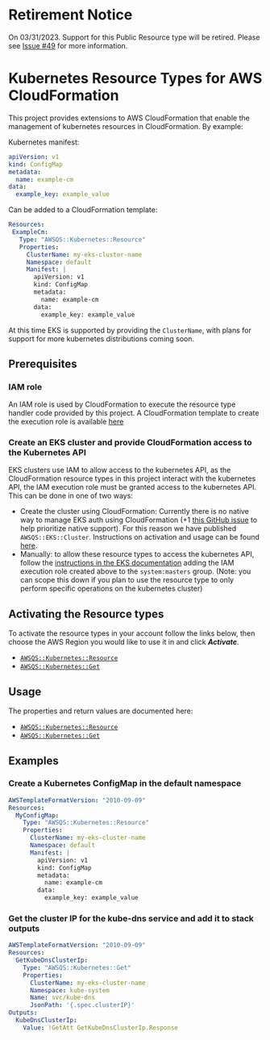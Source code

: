 # Retirement Notice
On 03/31/2023. Support for this Public Resource type will be retired. Please see [Issue #49](https://github.com/aws-quickstart/quickstart-kubernetes-resource-provider/issues/49) for more information.


# Kubernetes Resource Types for AWS CloudFormation

This project provides extensions to AWS CloudFormation that enable the management of kubernetes resources in CloudFormation. By example:

Kubernetes manifest:
```yaml
apiVersion: v1
kind: ConfigMap
metadata:
  name: example-cm
data:
  example_key: example_value
```

Can be added to a CloudFormation template:
 ```yaml
Resources:
  ExampleCm:
    Type: "AWSQS::Kubernetes::Resource"
    Properties:
      ClusterName: my-eks-cluster-name
      Namespace: default
      Manifest: |
        apiVersion: v1
        kind: ConfigMap
        metadata:
          name: example-cm
        data:
          example_key: example_value
```
At this time EKS is supported by providing the `ClusterName`, with plans for support for more kubernetes distributions coming soon.

## Prerequisites

### IAM role
An IAM role is used by CloudFormation to execute the resource type handler code provided by this project. A CloudFormation template to create the execution role is available [here](https://github.com/aws-quickstart/quickstart-kubernetes-resource-provider/blob/main/execution-role.template.yaml)

### Create an EKS cluster and provide CloudFormation access to the Kubernetes API
EKS clusters use IAM to allow access to the kubernetes API, as the CloudFormation resource types in this project interact with the kubernetes API, the IAM execution role must be granted access to the kubernetes API. This can be done in one of two ways:
 * Create the cluster using CloudFormation: Currently there is no native way to manage EKS auth using CloudFormation (+1 [this GitHub issue](https://github.com/aws/containers-roadmap/issues/554) to help prioritize native support). For this reason we have published `AWSQS::EKS::Cluster`. Instructions on activation and usage can be found [here](https://github.com/aws-quickstart/quickstart-amazon-eks-cluster-resource-provider/blob/main/README.md).
 * Manually: to allow these resource types to access the kubernetes API, follow the [instructions in the EKS documentation](https://docs.aws.amazon.com/eks/latest/userguide/add-user-role.html) adding the IAM execution role created above to the `system:masters` group. (Note: you can scope this down if you plan to use the resource type to only perform specific operations on the kubernetes cluster)

## Activating the Resource types
To activate the resource types in your account follow the links below, then choose the AWS Region you would like to use it in and click ***Activate***.
* [`AWSQS::Kubernetes::Resource`](https://console.aws.amazon.com/cloudformation/home?region=us-east-1#/registry/public-extensions/details/schema?arn=arn:aws:cloudformation:us-east-1::type/resource/408988dff9e863704bcc72e7e13f8d645cee8311/AWSQS-Kubernetes-Resource)
* [`AWSQS::Kubernetes::Get`](https://console.aws.amazon.com/cloudformation/home?region=us-east-1#/registry/public-extensions/details/schema?arn=arn:aws:cloudformation:us-east-1::type/resource/408988dff9e863704bcc72e7e13f8d645cee8311/AWSQS-Kubernetes-Get)

## Usage
The properties and return values are documented here:
* [`AWSQS::Kubernetes::Resource`](https://github.com/aws-quickstart/quickstart-kubernetes-resource-provider/blob/main/apply/docs/README.md)
* [`AWSQS::Kubernetes::Get`](https://github.com/aws-quickstart/quickstart-kubernetes-resource-provider/blob/main/get/docs/README.md)

## Examples

### Create a Kubernetes ConfigMap in the default namespace
```yaml
AWSTemplateFormatVersion: "2010-09-09"
Resources:
  MyConfigMap:
    Type: "AWSQS::Kubernetes::Resource"
    Properties:
      ClusterName: my-eks-cluster-name
      Namespace: default
      Manifest: |
        apiVersion: v1
        kind: ConfigMap
        metadata:
          name: example-cm
        data:
          example_key: example_value
```

### Get the cluster IP for the kube-dns service and add it to stack outputs
```yaml
AWSTemplateFormatVersion: "2010-09-09"
Resources:
  GetKubeDnsClusterIp:
    Type: "AWSQS::Kubernetes::Get"
    Properties:
      ClusterName: my-eks-cluster-name
      Namespace: kube-system
      Name: svc/kube-dns
      JsonPath: '{.spec.clusterIP}'
Outputs:
  KubeDnsClusterIp:
    Value: !GetAtt GetKubeDnsClusterIp.Response
```

